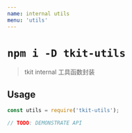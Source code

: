 ```yaml
---
name: internal utils
menu: 'utils'
---
```


# `npm i -D tkit-utils`

> tkit internal 工具函数封装

## Usage

```js
const utils = require('tkit-utils');

// TODO: DEMONSTRATE API
```
